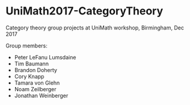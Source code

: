 # UniMath2017-CategoryTheory
Category theory group projects at UniMath workshop, Birmingham, Dec 2017

Group members:
- Peter LeFanu Lumsdaine
- Tim Baumann
- Brandon Doherty
- Cory Knapp
- Tamara von Glehn
- Noam Zeilberger
- Jonathan Weinberger
